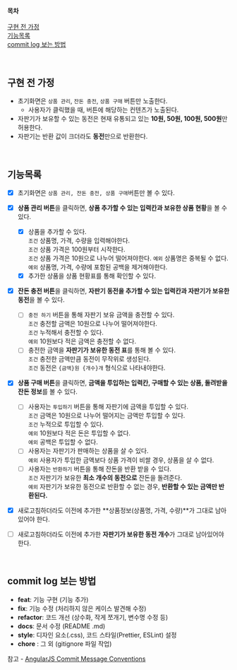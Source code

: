 ### `목차`

[구현 전 가정](#구현-전-가정)  
[기능목록](#기능목록)  
[commit log 보는 방법](#commit-log-보는-방법)

<br>

## 구현 전 가정

- 초기화면은 `상품 관리`, `잔돈 충전`, `상품 구매` 버튼만 노출한다.
  - 사용자가 클릭했을 때, 버튼에 해당하는 컨텐츠가 노출된다.
- 자판기가 보유할 수 있는 동전은 현재 유통되고 있는 **10원, 50원, 100원, 500원**만 허용한다.
- 자판기는 반환 값이 크더라도 **동전**만으로 반환한다.

<br>

## 기능목록

- [x] 초기화면은 `상품 관리, 잔돈 충전, 상품 구매`버튼만 볼 수 있다.
- [x] **상품 관리 버튼**을 클릭하면, **상품 추가할 수 있는 입력칸과 보유한 상품 현황**을 볼 수 있다.
  - [x] 상품을 추가할 수 있다.  
         `조건` 상품명, 가격, 수량을 입력해야한다.  
         `조건` 상품 가격은 100원부터 시작한다.  
         `조건` 상품 가격은 10원으로 나누어 떨어져야한다.
        `예외` 상품명은 중복될 수 없다.
        `예외` 상품명, 가격, 수량에 포함된 공백을 제거해야한다.
  - [x] 추가한 상품을 상품 현황표를 통해 확인할 수 있다.
- [x] **잔돈 충전 버튼**을 클릭하면, **자판기 동전을 추가할 수 있는 입력칸과 자판기가 보유한 동전**을 볼 수 있다.

  - [ ] `충전 하기` 버튼을 통해 자판기 보유 금액을 충전할 수 있다.  
         `조건` 충전할 금액은 10원으로 나누어 떨어져야한다.  
         `조건` 누적해서 충전할 수 있다.  
         `예외` 10원보다 적은 금액은 충전할 수 없다.
  - [ ] 충전한 금액을 **자판기가 보유한 동전 표**를 통해 볼 수 있다.  
         `조건` 충전한 금액만큼 동전이 무작위로 생성된다.  
         `조건` 동전은 `{금액}원 {개수}개` 형식으로 나타내야한다.

- [x] **상품 구매 버튼**을 클릭하면, **금액을 투입하는 입력칸, 구매할 수 있는 상품, 돌려받을 잔돈 정보**를 볼 수 있다.
  - [ ] 사용자는 `투입하기` 버튼을 통해 자판기에 금액을 투입할 수 있다.  
         `조건` 금액은 10원으로 나누어 떨어지는 금액만 투입할 수 있다.  
         `조건` 누적으로 투입할 수 있다.  
         `예외` 10원보다 적은 돈은 투입할 수 없다.  
         `예외` 공백은 투입할 수 없다.
  - [ ] 사용자는 자판기가 판매하는 상품을 살 수 있다.  
         `예외` 사용자가 투입한 금액보다 상품 가격이 비쌀 경우, 상품을 살 수 없다.
  - [ ] 사용자는 `반환하기` 버튼을 통해 잔돈을 반환 받을 수 있다.  
         `조건` 자판기가 보유한 **최소 개수의 동전으로** 잔돈을 돌려준다.  
         `예외` 자판기가 보유한 동전으로 반환할 수 없는 경우, **반환할 수 있는 금액만 반환된다.**
- [x] 새로고침하더라도 이전에 추가한 **상품정보(상품명, 가격, 수량)**가 그대로 남아있어야 한다.
- [ ] 새로고침하더라도 이전에 추가한 **자판기가 보유한 동전 개수**가 그대로 남아있어야한다.

<br>

## commit log 보는 방법

- **feat**: 기능 구현 (기능 추가)
- **fix**: 기능 수정 (처리하지 않은 케이스 발견해 수정)
- **refactor**: 코드 개선 (상수화, 작게 쪼개기, 변수명 수정 등)
- **docs**: 문서 수정 (README .md)
- **style**: 디자인 요소(.css), 코드 스타일(Prettier, ESLint) 설정
- **chore** : 그 외 (gitignore 파일 작업)

참고 - [AngularJS Commit Message Conventions](https://gist.github.com/stephenparish/9941e89d80e2bc58a153#allowed-type)
